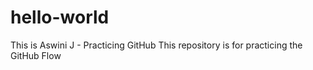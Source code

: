 # hello-world
This is Aswini J - Practicing GitHub
This repository is for practicing the GitHub Flow
